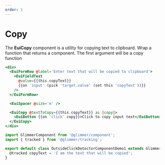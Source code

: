 ```yaml
---
order: 1
---
```


# Copy

<EuiText>
	<p>
	The <strong>EuiCopy</strong> component is a utility for copying text to clipboard. Wrap a function that returns a component. The first argument will be a <EuiCode>copy</EuiCode> function
  </p>
</EuiText>

```hbs template
<div>
  <EuiFormRow @label='Enter text that will be copied to clipboard'>
    <EuiFieldText
      @value={{this.copyText}}
      {{on 'input' (pick 'target.value' (set this 'copyText'))}}
    />
  </EuiFormRow>

  <EuiSpacer @size='m' />

  <EuiCopy @textToCopy={{this.copyText}} as |copy|>
    <EuiButton {{on 'click' copy}}>Click to copy input text</EuiButton>
  </EuiCopy>
</div>
```

```javascript component
import GlimmerComponent from '@glimmer/component';
import { tracked } from '@glimmer/tracking';

export default class OutsideClickDetectorComponentDemo1 extends GlimmerComponent {
  @tracked copyText = 'I am the text that will be copied';
}
```

